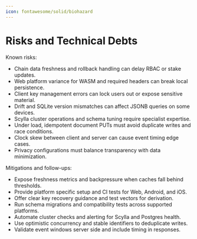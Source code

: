 ```yaml
---
icon: fontawesome/solid/biohazard
---
```


# Risks and Technical Debts

<!-- See: https://docs.arc42.org/section-11/ -->

Known risks:

* Chain data freshness and rollback handling can delay RBAC or stake updates.
* Web platform variance for WASM and required headers can break local persistence.
* Client key management errors can lock users out or expose sensitive material.
* Drift and SQLite version mismatches can affect JSONB queries on some devices.
* Scylla cluster operations and schema tuning require specialist expertise.
* Under load, idempotent document PUTs must avoid duplicate writes and race conditions.
* Clock skew between client and server can cause event timing edge cases.
* Privacy configurations must balance transparency with data minimization.

Mitigations and follow-ups:

* Expose freshness metrics and backpressure when caches fall behind thresholds.
* Provide platform specific setup and CI tests for Web, Android, and iOS.
* Offer clear key recovery guidance and test vectors for derivation.
* Run schema migrations and compatibility tests across supported platforms.
* Automate cluster checks and alerting for Scylla and Postgres health.
* Use optimistic concurrency and stable identifiers to deduplicate writes.
* Validate event windows server side and include timing in responses.
